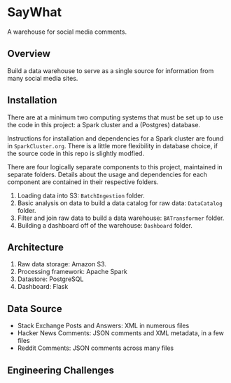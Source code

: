 # SayWhat

A warehouse for social media comments.


## Overview

Build a data warehouse to serve as a single source for information
from many social media sites.


## Installation

There are at a minimum two computing systems that must be set up to
use the code in this project: a Spark cluster and a (Postgres)
database.

Instructions for installation and dependencies for a Spark cluster are
found in `SparkCluster.org`.  There is a little more flexibility in 
database choice, if the source code in this repo is slightly modfied.

There are four logically separate components to this project, maintained in
separate folders.  Details about the usage and dependencies for each component
are contained in their respective folders.

1. Loading data into S3: `BatchIngestion` folder.
2. Basic analysis on data to build a data catalog for raw data:
   `DataCatalog` folder.
2. Filter and join raw data to build a data warehouse: `BATransformer`
   folder.
4. Building a dashboard off of the warehouse: `Dashboard` folder.


## Architecture

1. Raw data storage: Amazon S3.
2. Processing framework: Apache Spark
3. Datastore: PostgreSQL
4. Dashboard: Flask

## Data Source

* Stack Exchange Posts and Answers: XML in numerous files
* Hacker News Comments: JSON comments and XML metadata, in a few files
* Reddit Comments: JSON comments across many files


## Engineering Challenges

